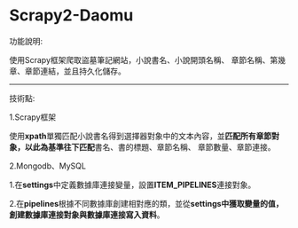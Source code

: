 # Scrapy2-Daomu

功能說明:

使用Scrapy框架爬取盜墓筆記網站，小說書名、小說開頭名稱、
章節名稱、第幾章、章節連結，並且持久化儲存。

----------------------------------------------------------
技術點:

1.Scrapy框架

  使用**xpath**單獨匹配小說書名得到選擇器對象中的文本內容，並**匹配所有章節對象，以此為基準往下匹配**書名、書的標題、章節名稱、
  章節數量、章節連接。
  
2.Mongodb、MySQL

   1.在**settings**中定義數據庫連接變量，設置**ITEM_PIPELINES**連接對象。
  
   2.在**pipelines**根據不同數據庫創建相對應的類，並從**settings中獲取變量的值，創建數據庫連接對象與數據庫連接寫入資料**。

